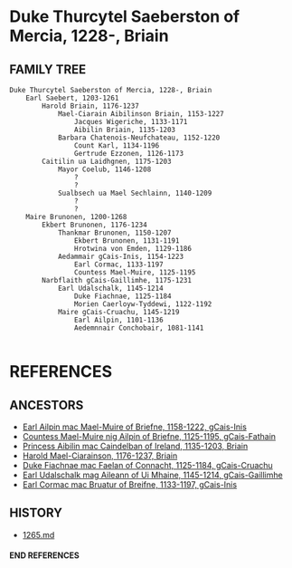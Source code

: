 # Duke Thurcytel Saeberston of Mercia, 1228-, Briain

## FAMILY TREE

```
Duke Thurcytel Saeberston of Mercia, 1228-, Briain
	Earl Saebert, 1203-1261
		Harold Briain, 1176-1237
			Mael-Ciarain Aibilinson Briain, 1153-1227
				Jacques Wigeriche, 1133-1171
				Aibilin Briain, 1135-1203
			Barbara Chatenois-Neufchateau, 1152-1220
				Count Karl, 1134-1196
				Gertrude Ezzonen, 1126-1173
		Caitilin ua Laidhgnen, 1175-1203
			Mayor Coelub, 1146-1208
				?
				?
			Sualbsech ua Mael Sechlainn, 1140-1209
				?
				?
	Maire Brunonen, 1200-1268
		Ekbert Brunonen, 1176-1234
			Thankmar Brunonen, 1150-1207
				Ekbert Brunonen, 1131-1191
				Hrotwina von Emden, 1129-1186
			Aedammair gCais-Inis, 1154-1223	
            	Earl Cormac, 1133-1197
            	Countess Mael-Muire, 1125-1195
		Narbflaith gCais-Gaillimhe, 1175-1231
			Earl Udalschalk, 1145-1214
				Duke Fiachnae, 1125-1184
				Morien Caerloyw-Tyddewi, 1122-1192
			Maire gCais-Cruachu, 1145-1219
				Earl Ailpin, 1101-1136
				Aedemnnair Conchobair, 1081-1141
				
```


# REFERENCES

## ANCESTORS
* [Earl Ailpin mac Mael-Muire of Briefne, 1158-1222, gCais-Inis](ailpin_mac_mael-muire_1158.md)
* [Countess Mael-Muire nig Ailpin of Briefne, 1125-1195, gCais-Fathain](mael-muire_nig_ailpin_1125.md)
* [Princess Aibilin mac Caindelban of Ireland, 1135-1203, Briain](aibilin_mac_caindelban_1135.md)
* [Harold Mael-Ciarainson, 1176-1237, Briain](harald_mael-ciarainson_1176.md)
* [Duke Fiachnae mac Faelan of Connacht, 1125-1184, gCais-Cruachu](fiachnae_mac_faelan_1125.md)
* [Earl Udalschalk mag Aileann of Ui Mhaine, 1145-1214, gCais-Gaillimhe](udalschalk_mag_aileann_1145.md)
* [Earl Cormac mac Bruatur of Breifne, 1133-1197, gCais-Inis](cormac_mac_bruatur_1133.md)

## HISTORY
* [1265.md](../h/1265.md)

#### END REFERENCES
